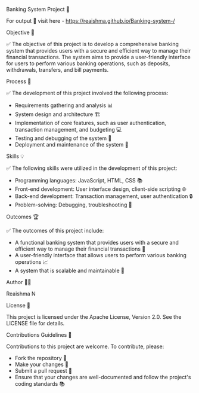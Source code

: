 Banking System Project 🏦

For output 🎀
visit here - https://reaishma.github.io/Banking-system-/

Objective 🎯

✅ The objective of this project is to develop a comprehensive banking system that provides users with a secure and efficient way to manage their financial transactions. The system aims to provide a user-friendly interface for users to perform various banking operations, such as deposits, withdrawals, transfers, and bill payments.

Process 🔄

✅ The development of this project involved the following process:

- Requirements gathering and analysis 📊
- System design and architecture 🏗️
- Implementation of core features, such as user authentication, transaction management, and budgeting 💻
- Testing and debugging of the system 🐞
- Deployment and maintenance of the system 🚀

Skills 💡

✅ The following skills were utilized in the development of this project:

- Programming languages: JavaScript, HTML, CSS 📚
- Front-end development: User interface design, client-side scripting 🌐
- Back-end development: Transaction management, user authentication 🔒
- Problem-solving: Debugging, troubleshooting 🤔

Outcomes 🏆

✅ The outcomes of this project include:

- A functional banking system that provides users with a secure and efficient way to manage their financial transactions 💸
- A user-friendly interface that allows users to perform various banking operations 📈
- A system that is scalable and maintainable 🔩
  
 

Author 👩‍💻

Reaishma N

License 📜

This project is licensed under the Apache License, Version 2.0. See the LICENSE file for details.

Contributions Guidelines 🤝

Contributions to this project are welcome. To contribute, please:

- Fork the repository 🍴
- Make your changes 📝
- Submit a pull request 📨
- Ensure that your changes are well-documented and follow the project's coding standards 📚

